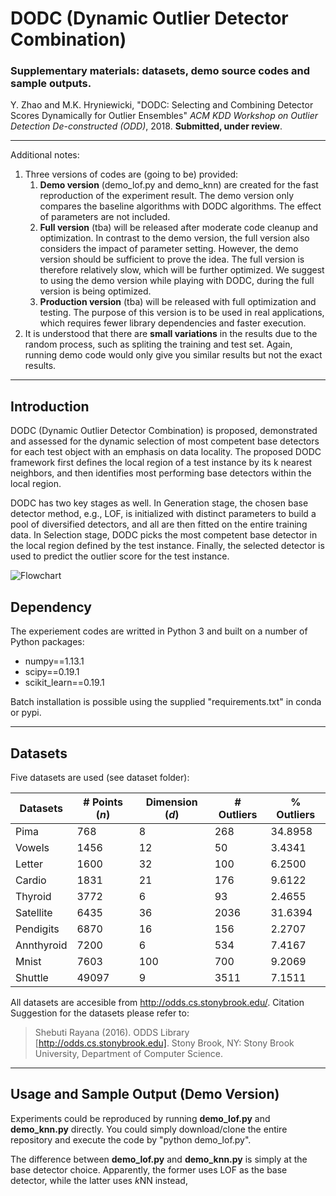 # DODC (Dynamic Outlier Detector Combination)
### Supplementary materials: datasets, demo source codes and sample outputs.

Y. Zhao and M.K. Hryniewicki, "DODC: Selecting and Combining Detector Scores Dynamically for Outlier Ensembles" *ACM KDD Workshop on Outlier Detection De-constructed (ODD)*, 2018. **Submitted, under review**.

------------

Additional notes:
1. Three versions of codes are (going to be) provided:
   1. **Demo version** (demo_lof.py and demo_knn) are created for the fast reproduction of the experiment result. The demo version only compares the baseline algorithms with DODC algorithms. The effect of parameters are not included.
   2.  **Full version** (tba)  will be released after moderate code cleanup and optimization. In contrast to the demo version, the full version also considers the impact of parameter setting. However,  the demo version should be sufficient to prove the idea. The full version is therefore relatively slow, which will be further optimized. We suggest to using the demo version while playing with DODC, during the full version is being optimized.
   3. **Production version** (tba) will be released with full optimization and testing. The purpose of this version is to be used in real applications, which requires fewer library dependencies and faster execution.
3. It is understood that there are **small variations** in the results due to the random process, such as spliting the training and test set. Again, running demo code would only give you similar results but not the exact results.
------------

##  Introduction
DODC (Dynamic Outlier Detector Combination) is proposed, demonstrated and assessed for the dynamic selection of most competent base detectors for each test object with an emphasis on data locality. The proposed DODC framework first defines the local region of a test instance by its k nearest neighbors, and then identifies most performing base detectors within the local region.

DODC has two key stages as well. In Generation stage, the chosen base detector method, e.g., LOF, is initialized with distinct parameters to build a pool of diversified detectors, and all are then fitted on the entire training data. In Selection stage, DODC picks the most competent base detector in the local region defined by the test instance. Finally, the selected detector is used to predict the outlier score for the test instance.

![ Flowchart](https://github.com/yzhao062/DODC/blob/master/md_figs/flowchart3.png)

## Dependency
The experiement codes are writted in Python 3 and built on a number of Python packages:
- numpy==1.13.1
- scipy==0.19.1
- scikit_learn==0.19.1

Batch installation is possible using the supplied "requirements.txt" in conda or pypi.

------------


## Datasets
Five datasets are used (see dataset folder):

|  Datasets | #  Points (*n*)  | Dimension (*d*)  | # Outliers  | % Outliers
| ------------ | ------------ | ------------ | ------------ |------------|
|Pima 	|768	|8	|268	|34.8958|
|Vowels|	1456	|12|	50|	3.4341|
|Letter	|1600|	32|	100	|6.2500|
|Cardio|	1831	|21	|176|	9.6122|
|Thyroid	|3772	|6	|93	|2.4655|
|Satellite	|6435	|36	|2036	|31.6394|
|Pendigits	|6870	|16	|156	|2.2707|
|Annthyroid	|7200	|6	|534	|7.4167|
|Mnist	|7603	|100	|700	|9.2069|
|Shuttle	|49097	|9	|3511|	7.1511|

All datasets are accesible from http://odds.cs.stonybrook.edu/. Citation Suggestion for the datasets please refer to: 
> Shebuti Rayana (2016).  ODDS Library [http://odds.cs.stonybrook.edu]. Stony Brook, NY: Stony Brook University, Department of Computer Science.

------------

## Usage and Sample Output (Demo Version)
Experiments could be reproduced by running **demo_lof.py** and **demo_knn.py** directly. You could simply download/clone the entire repository and execute the code by "python demo_lof.py".

The difference between **demo_lof.py** and **demo_knn.py** is simply at the base detector choice. Apparently, the former uses LOF as the base detector, while the latter uses *k*NN instead,
